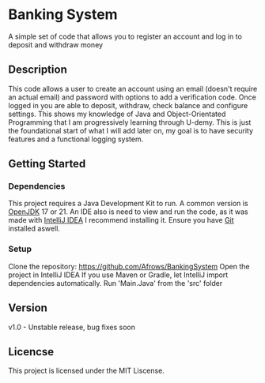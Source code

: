 # Banking System
A simple set of code that allows you to register an account and log in to deposit and withdraw money

## Description
This code allows a user to create an account using an email (doesn't require an actual email) and password with options to add a verification code. 
Once logged in you are able to deposit, withdraw, check balance and configure settings. This shows my knowledge of Java and Object-Orientated 
Programming that I am progressively learning through U-demy. This is just the foundational start of what I will add later on, my goal is to have 
security features and a functional logging system.

## Getting Started

### Dependencies 
This project requires a Java Development Kit to run. A common version is [OpenJDK](https://openjdk.org) 17 or 21.
An IDE also is need to view and run the code, as it was made with [IntelliJ IDEA](https://www.jetbrains.com/idea/#) I recommend installing it.
Ensure you have [Git](https://git-scm.com/downloads) installed aswell.

### Setup
Clone the repository: https://github.com/Afrows/BankingSystem
Open the project in IntelliJ IDEA
If you use Maven or Gradle, let IntelliJ import dependencies automatically.
Run 'Main.Java' from the 'src' folder

## Version
v1.0 - Unstable release, bug fixes soon

## Licencse
This project is licensed under the MIT Liscense.
